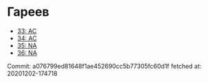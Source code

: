 # Гареев
- [33: AC](33.md)
- [34: AC](34.md)
- [35: NA](35.md)
- [36: NA](36.md)

Commit: a076799ed81648f1ae452690cc5b77305fc60d1f
 fetched at: 20201202-174718
